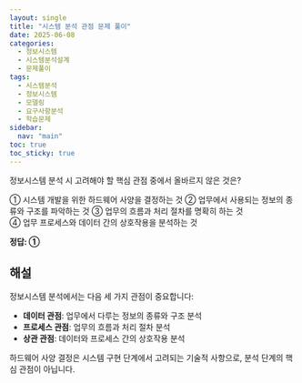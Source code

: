 ```yaml
---
layout: single
title: "시스템 분석 관점 문제 풀이"
date: 2025-06-08
categories:
  - 정보시스템
  - 시스템분석설계
  - 문제풀이
tags:
  - 시스템분석
  - 정보시스템
  - 모델링
  - 요구사항분석
  - 학습문제
sidebar:
  nav: "main"
toc: true
toc_sticky: true
---
```


정보시스템 분석 시 고려해야 할 핵심 관점 중에서 올바르지 않은 것은?

① 시스템 개발을 위한 하드웨어 사양을 결정하는 것
② 업무에서 사용되는 정보의 종류와 구조를 파악하는 것
③ 업무의 흐름과 처리 절차를 명확히 하는 것  
④ 업무 프로세스와 데이터 간의 상호작용을 분석하는 것

**정답: ①**

## 해설

정보시스템 분석에서는 다음 세 가지 관점이 중요합니다:
- **데이터 관점**: 업무에서 다루는 정보의 종류와 구조 분석
- **프로세스 관점**: 업무의 흐름과 처리 절차 분석  
- **상관 관점**: 데이터와 프로세스 간의 상호작용 분석

하드웨어 사양 결정은 시스템 구현 단계에서 고려되는 기술적 사항으로, 분석 단계의 핵심 관점이 아닙니다.